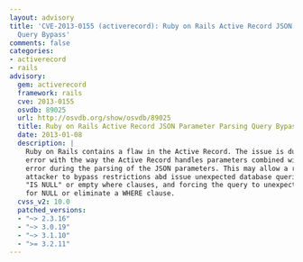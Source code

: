 ```yaml
---
layout: advisory
title: 'CVE-2013-0155 (activerecord): Ruby on Rails Active Record JSON Parameter Parsing
  Query Bypass'
comments: false
categories:
- activerecord
- rails
advisory:
  gem: activerecord
  framework: rails
  cve: 2013-0155
  osvdb: 89025
  url: http://osvdb.org/show/osvdb/89025
  title: Ruby on Rails Active Record JSON Parameter Parsing Query Bypass
  date: 2013-01-08
  description: |
    Ruby on Rails contains a flaw in the Active Record. The issue is due to an
    error with the way the Active Record handles parameters combined with an
    error during the parsing of the JSON parameters. This may allow a remote
    attacker to bypass restrictions abd issue unexpected database queries with
    "IS NULL" or empty where clauses, and forcing the query to unexpectedly check
    for NULL or eliminate a WHERE clause.
  cvss_v2: 10.0
  patched_versions:
  - "~> 2.3.16"
  - "~> 3.0.19"
  - "~> 3.1.10"
  - ">= 3.2.11"
---
```

